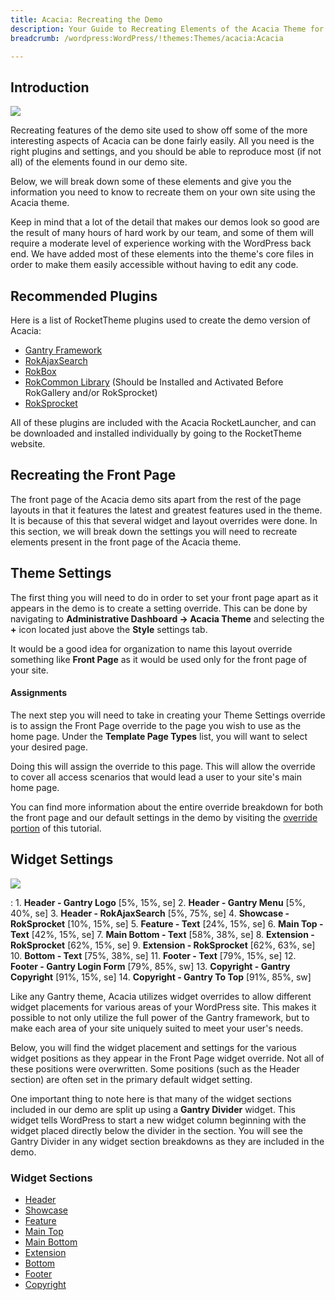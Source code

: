 ```yaml
---
title: Acacia: Recreating the Demo
description: Your Guide to Recreating Elements of the Acacia Theme for WordPress
breadcrumb: /wordpress:WordPress/!themes:Themes/acacia:Acacia

---
```


Introduction
-----

![][acacia]

Recreating features of the demo site used to show off some of the more interesting aspects of Acacia can be done fairly easily. All you need is the right plugins and settings, and you should be able to reproduce most (if not all) of the elements found in our demo site. 

Below, we will break down some of these elements and give you the information you need to know to recreate them on your own site using the Acacia theme.

Keep in mind that a lot of the detail that makes our demos look so good are the result of many hours of hard work by our team, and some of them will require a moderate level of experience working with the WordPress back end. We have added most of these elements into the theme's core files in order to make them easily accessible without having to edit any code.

Recommended Plugins
-----

Here is a list of RocketTheme plugins used to create the demo version of Acacia:

* [Gantry Framework][gantry]
* [RokAjaxSearch][rokajaxsearch]
* [RokBox][rokbox]
* [RokCommon Library](http://www.rockettheme.com/wordpress/plugins/rokutilities) (Should be Installed and Activated Before RokGallery and/or RokSprocket)
* [RokSprocket][roksprocket]

All of these plugins are included with the Acacia RocketLauncher, and can be downloaded and installed individually by going to the RocketTheme website.

Recreating the Front Page
-----

The front page of the Acacia demo sits apart from the rest of the page layouts in that it features the latest and greatest features used in the theme. It is because of this that several widget and layout overrides were done. In this section, we will break down the settings you will need to recreate elements present in the front page of the Acacia theme.

Theme Settings
-----

The first thing you will need to do in order to set your front page apart as it appears in the demo is to create a setting override. This can be done by navigating to **Administrative Dashboard -> Acacia Theme** and selecting the **+** icon located just above the **Style** settings tab. 

It would be a good idea for organization to name this layout override something like **Front Page** as it would be used only for the front page of your site.

#### Assignments

The next step you will need to take in creating your Theme Settings override is to assign the Front Page override to the page you wish to use as the home page. Under the **Template Page Types** list, you will want to select your desired page.

Doing this will assign the override to this page. This will allow the override to cover all access scenarios that would lead a user to your site's main home page.

You can find more information about the entire override breakdown for both the front page and our default settings in the demo by visiting the [override portion][demooverride] of this tutorial.

Widget Settings
-----

![][theme]

:   1. **Header - Gantry Logo** [5%, 15%, se]
    2. **Header - Gantry Menu** [5%, 40%, se]
    3. **Header - RokAjaxSearch** [5%, 75%, se]
    4. **Showcase - RokSprocket** [10%, 15%, se]
    5. **Feature - Text** [24%, 15%, se]
    6. **Main Top - Text** [42%, 15%, se]
    7. **Main Bottom - Text** [58%, 38%, se]
    8. **Extension - RokSprocket** [62%, 15%, se]
    9. **Extension - RokSprocket** [62%, 63%, se]
    10. **Bottom - Text** [75%, 38%, se]
    11. **Footer - Text** [79%, 15%, se]
    12. **Footer - Gantry Login Form** [79%, 85%, sw]
    13. **Copyright - Gantry Copyright** [91%, 15%, se]
    14. **Copyright - Gantry To Top** [91%, 85%, sw]

Like any Gantry theme, Acacia utilizes widget overrides to allow different widget placements for various areas of your WordPress site. This makes it possible to not only utilize the full power of the Gantry framework, but to make each area of your site uniquely suited to meet your user's needs.

Below, you will find the widget placement and settings for the various widget positions as they appear in the Front Page widget override. Not all of these positions were overwritten. Some positions (such as the Header section) are often set in the primary default widget setting.

One important thing to note here is that many of the widget sections included in our demo are split up using a **Gantry Divider** widget. This widget tells WordPress to start a new widget column beginning with the widget placed directly below the divider in the section. You will see the Gantry Divider in any widget section breakdowns as they are included in the demo.

### Widget Sections

* [Header][header]
* [Showcase][showcase]
* [Feature][feature]
* [Main Top][maintop]
* [Main Bottom][mainbottom]
* [Extension][extension]
* [Bottom][bottom]
* [Footer][footer]
* [Copyright][copyright]

[gantry]: http://gantry.org/downloads
[rokajaxsearch]: http://www.rockettheme.com/wordpress/plugins/rokajaxsearch
[rokbox]: http://www.rockettheme.com/wordpress/plugins/rokbox
[roksprocket]: http://www.rockettheme.com/wordpress/plugins/roksprocket
[acacia]: assets/acacia.jpeg
[roksprocket]: ../../plugins/roksprocket/
[faq]: faq.md
[menu]: ../../start/menu.md
[override]: http://docs.gantry.org/gantry4/configure
[header]: demo_header.md
[showcase]: demo_showcase.md
[mainbottom]: demo_mainbottom.md
[feature]: demo_feature.md
[extension]: demo_extension.md
[posts]: demo_posts.md
[maintop]: demo_maintop.md
[extension]: demo_extension.md
[bottom]: demo_bottom.md
[footer]: demo_footer.md
[copyright]: demo_copyright.md
[top]: demo_top.md
[demooverride]: demo_override.md
[theme]: assets/acacia2.jpeg
[scroll]: assets/scrollwidget.jpg